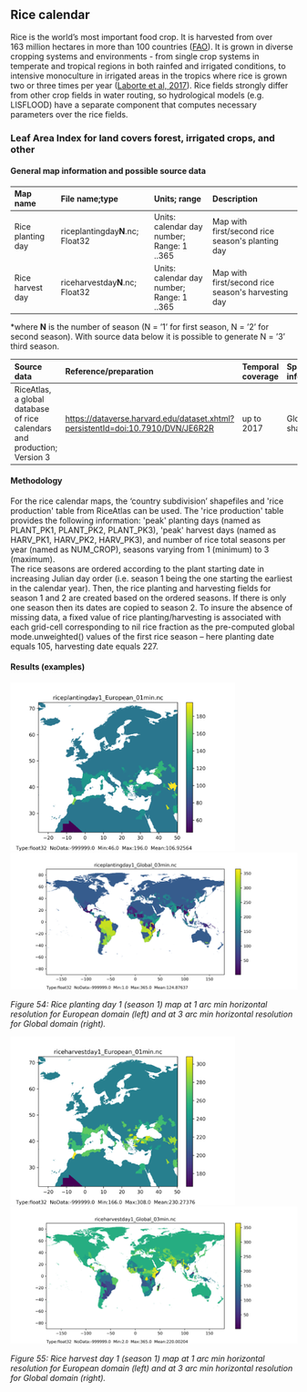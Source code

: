 ## Rice calendar

Rice is the world’s most important food crop. It is harvested from over 163 million hectares in more than 100 countries ([FAO](http://www.fao.org/faostat/en/#home)). It is grown in diverse cropping systems and environments - from single crop systems in temperate and tropical regions in both rainfed and irrigated conditions, to intensive monoculture in irrigated areas in the tropics where rice is grown two or three times per year ([Laborte et al, 2017](https://www.ncbi.nlm.nih.gov/pmc/articles/PMC5448352/)). Rice fields strongly differ from other crop fields in water routing, so hydrological models (e.g. LISFLOOD) have a separate component that computes necessary parameters over the rice fields.
 
### Leaf Area Index for land covers forest, irrigated crops, and other

#### General map information and possible source data

| Map name | File name;type | Units; range | Description |
| :---| :--- | :--- | :--- |
| Rice planting day        |  riceplantingday**N**.nc; Float32          | Units: calendar day number;<br/> Range: 1 ..365         |Map with first/second rice season's planting day |
| Rice harvest day  | riceharvestday**N**.nc; Float32       | Units: calendar day number;<br/> Range: 1 ..365     |Map with first/second rice season's harvesting day|

*where **N** is the number of season (N = ’1’ for first season, N = ’2’ for second season). With source data below it is possible to generate N = ’3’ third season.

| Source data| Reference/preparation | Temporal coverage | Spatial information |
| :---| :--- | :--- | :--- |
|RiceAtlas, a global database of rice calendars and production; <br/> Version 3 |https://dataverse.harvard.edu/dataset.xhtml?persistentId=doi:10.7910/DVN/JE6R2R| up to 2017 | Global, shapefiles|
#### Methodology

For the rice calendar maps, the ‘country subdivision’ shapefiles and 'rice production' table from RiceAtlas can be used. The 'rice production' table provides the following information: 'peak' planting days (named as PLANT_PK1, PLANT_PK2, PLANT_PK3), 'peak' harvest days (named as HARV_PK1, HARV_PK2, HARV_PK3), and number of rice total seasons per year (named as NUM_CROP), seasons varying from 1 (minimum) to 3 (maximum).<br/>
The rice seasons are ordered according to the plant starting date in increasing Julian day order (i.e. season 1 being the one starting the earliest in the calendar year).
Then, the rice planting and harvesting fields for season 1 and 2 are created based on the ordered seasons. If there is only one season then its dates are copied to season 2. To insure the absence of missing data, a fixed value of rice planting/harvesting is associated with each grid-cell corresponding to nil rice fraction as the pre-computed global mode.unweighted() values of the first rice season – here planting date equals 105, harvesting date equals 227.<br/>

#### Results (examples)



<p float="left">
  <img src="../media/Static-Maps/riceplantingday1_European_01min.png" width="394" />
  <img src="../media/Static-Maps/riceplantingday1_Global_03min.png" width="611" /> 
</p>

*Figure 54: Rice planting day 1 (season 1) map at 1 arc min horizontal resolution for European domain (left) and at 3 arc min horizontal resolution for Global domain (right).*


<p float="centre">
  <img src="../media/Static-Maps/riceharvestday1_European_01min.png" width="394" />
  <img src="../media/Static-Maps/riceharvestday1_Global_03min.png" width="611" /> 
</p>

*Figure 55: Rice harvest day 1 (season 1) map at 1 arc min horizontal resolution for European domain (left) and at 3 arc min horizontal resolution for Global domain (right).*
